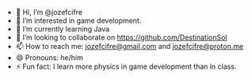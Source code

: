 - 👋 Hi, I’m @jozefcifre
- 👀 I’m interested in game development.
- 🌱 I’m currently learning Java
- 💞️ I’m looking to collaborate on https://github.com/DestinationSol
- 📫 How to reach me: jozefcifre@gmail.com and jozefcifre@proton.me
- 😄 Pronouns: he/him
- ⚡ Fun fact: I learn more physics in game development than in class.

<!---
jozefcifre/jozefcifre is a ✨ special ✨ repository because its `README.md` (this file) appears on your GitHub profile.
You can click the Preview link to take a look at your changes.
--->
